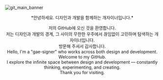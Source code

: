 ![git_main_banner](https://github.com/user-attachments/assets/b03cbe2d-8963-4fff-862b-128aaf811d54)


<div align=center>
<p>*안녕하세요. 디자인과 개발을 함께하는 개자이너입니다.*</p>
저의 GitHub에 오신 것을 환영합니다.<br/>
저는 디자인과 개발의 경계, 그 사이의 무한한 우주에서 끊임없이 고민하며 탐색하는 개자이너입니다.<br/>
방문해 주셔서 감사합니다.
</div>
<div align=center>
Hello, I'm a "gae-signer" who works across both design and development.<br/>
Welcome to my GitHub.<br/>
I explore the infinite space between design and development — constantly thinking, experimenting, and creating.<br/>
Thank you for visiting.
<div>






